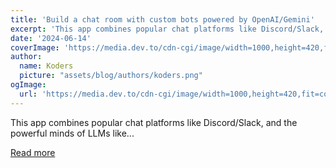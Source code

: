 ```yaml
---
title: 'Build a chat room with custom bots powered by OpenAI/Gemini'
excerpt: 'This app combines popular chat platforms like Discord/Slack, and the powerful minds of LLMs like...'
date: '2024-06-14'
coverImage: 'https://media.dev.to/cdn-cgi/image/width=1000,height=420,fit=cover,gravity=auto,format=auto/https%3A%2F%2Fdev-to-uploads.s3.amazonaws.com%2Fuploads%2Farticles%2F65dvwauvs1zpfhh5j8m4.png'
author:
  name: Koders
  picture: "assets/blog/authors/koders.png"
ogImage:
  url: 'https://media.dev.to/cdn-cgi/image/width=1000,height=420,fit=cover,gravity=auto,format=auto/https%3A%2F%2Fdev-to-uploads.s3.amazonaws.com%2Fuploads%2Farticles%2F65dvwauvs1zpfhh5j8m4.png'
---
```


This app combines popular chat platforms like Discord/Slack, and the powerful minds of LLMs like...

[Read more](https://dev.to/encore/build-a-chat-room-with-custom-bots-powered-by-openaigemini-47h3)
